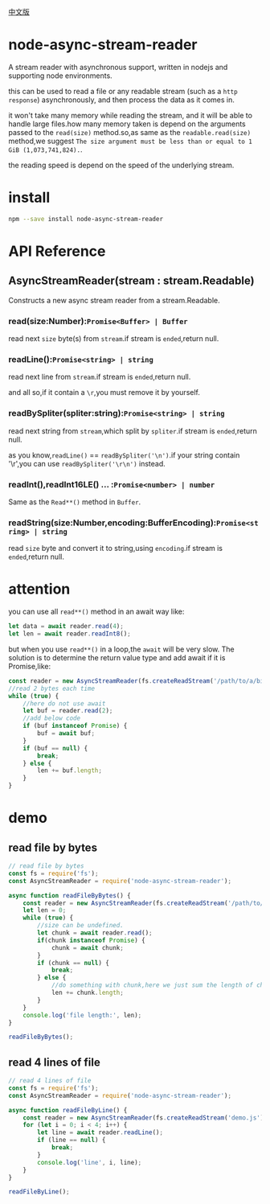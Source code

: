 [中文版](README_ZH.md)

# node-async-stream-reader

A stream reader with asynchronous support, written in nodejs and supporting node environments.  

this can be used to read a file or any readable stream (such as a `http response`) asynchronously, and then process the data as it comes in.

it won't take many memory while reading the stream, and it will be able to handle large files.how many memory taken is depend on the arguments passed to the `read(size)` method.so,as same as the `readable.read(size)` method,we suggest `The size argument must be less than or equal to 1 GiB (1,073,741,824).`.

the reading speed is depend on the speed of the underlying stream.

# install

```bash
npm --save install node-async-stream-reader
```

# API Reference

## AsyncStreamReader(stream : stream.Readable)
Constructs a new async stream reader from a stream.Readable.

### read(size:Number):`Promise<Buffer> | Buffer`

read next `size` byte(s) from `stream`.if stream is `ended`,return null.

### readLine():`Promise<string> | string`

read next line from `stream`.if stream is `ended`,return null.

and all so,if it contain a `\r`,you must remove it by yourself.

### readBySpliter(spliter:string):`Promise<string> | string`

read next string from `stream`,which split by `spliter`.if stream is `ended`,return null.

as you know,`readLine()` == `readBySpliter('\n')`.if your string contain '\r',you can use `readBySpliter('\r\n')` instead.

### readInt(),readInt16LE() ... :`Promise<number> | number`

Same as the `Read**()` method in `Buffer`.

### readString(size:Number,encoding:BufferEncoding):`Promise<string> | string`

read `size` byte and convert it to string,using `encoding`.if stream is `ended`,return null.

# attention

you can use all `read**()` method in an await way like:

```js
let data = await reader.read(4);
let len = await reader.readInt8();
```
but when you use `read**()` in a loop,the `await` will be very slow.
The solution is to determine the return value type and add await if it is Promise,like:

```js
const reader = new AsyncStreamReader(fs.createReadStream('/path/to/a/big/file'));
//read 2 bytes each time
while (true) {
    //here do not use await
    let buf = reader.read(2);
    //add below code
    if (buf instanceof Promise) {
        buf = await buf;
    }
    if (buf == null) {
        break;
    } else {
        len += buf.length;
    }
}
```

# demo

## read file by bytes

```js
// read file by bytes
const fs = require('fs');
const AsyncStreamReader = require('node-async-stream-reader');

async function readFileByBytes() {
    const reader = new AsyncStreamReader(fs.createReadStream('/path/to/a/very/big/file'));
    let len = 0;
    while (true) {
        //size can be undefined.
        let chunk = await reader.read();
        if(chunk instanceof Promise) {
            chunk = await chunk;
        }
        if (chunk == null) {
            break;
        } else {
            //do something with chunk,here we just sum the length of chunk.
            len += chunk.length;
        }
    }
    console.log('file length:', len);
}

readFileByBytes();
```

## read 4 lines of file

```js
// read 4 lines of file
const fs = require('fs');
const AsyncStreamReader = require('node-async-stream-reader');

async function readFileByLine() {
    const reader = new AsyncStreamReader(fs.createReadStream('demo.js'));
    for (let i = 0; i < 4; i++) {
        let line = await reader.readLine();
        if (line == null) {
            break;
        }
        console.log('line', i, line);
    }
}

readFileByLine();
```
